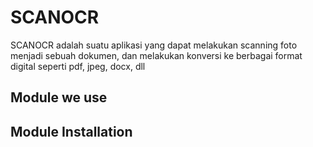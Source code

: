 # SCANOCR

SCANOCR adalah suatu aplikasi yang dapat melakukan scanning foto menjadi sebuah dokumen, dan melakukan konversi ke berbagai format digital seperti pdf, jpeg, docx, dll


## Module we use



## Module Installation 



